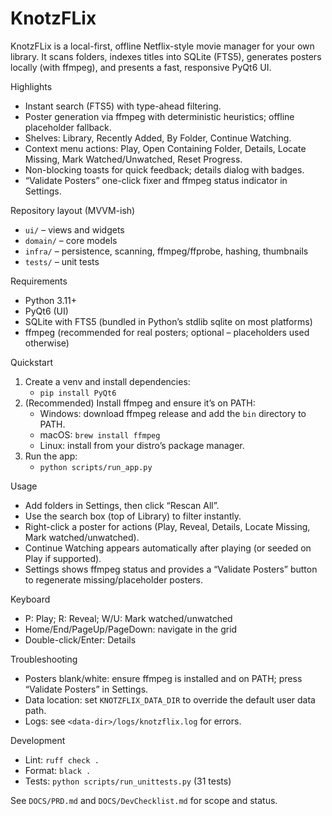 # KnotzFLix

KnotzFLix is a local-first, offline Netflix-style movie manager for your own library. It scans folders, indexes titles into SQLite (FTS5), generates posters locally (with ffmpeg), and presents a fast, responsive PyQt6 UI.

Highlights
- Instant search (FTS5) with type-ahead filtering.
- Poster generation via ffmpeg with deterministic heuristics; offline placeholder fallback.
- Shelves: Library, Recently Added, By Folder, Continue Watching.
- Context menu actions: Play, Open Containing Folder, Details, Locate Missing, Mark Watched/Unwatched, Reset Progress.
- Non-blocking toasts for quick feedback; details dialog with badges.
- “Validate Posters” one-click fixer and ffmpeg status indicator in Settings.

Repository layout (MVVM-ish)
- `ui/` – views and widgets
- `domain/` – core models
- `infra/` – persistence, scanning, ffmpeg/ffprobe, hashing, thumbnails
- `tests/` – unit tests

Requirements
- Python 3.11+
- PyQt6 (UI)
- SQLite with FTS5 (bundled in Python’s stdlib sqlite on most platforms)
- ffmpeg (recommended for real posters; optional – placeholders used otherwise)

Quickstart
1) Create a venv and install dependencies:
   - `pip install PyQt6`
2) (Recommended) Install ffmpeg and ensure it’s on PATH:
   - Windows: download ffmpeg release and add the `bin` directory to PATH.
   - macOS: `brew install ffmpeg`
   - Linux: install from your distro’s package manager.
3) Run the app:
   - `python scripts/run_app.py`

Usage
- Add folders in Settings, then click “Rescan All”.
- Use the search box (top of Library) to filter instantly.
- Right-click a poster for actions (Play, Reveal, Details, Locate Missing, Mark watched/unwatched).
- Continue Watching appears automatically after playing (or seeded on Play if supported).
- Settings shows ffmpeg status and provides a “Validate Posters” button to regenerate missing/placeholder posters.

Keyboard
- P: Play; R: Reveal; W/U: Mark watched/unwatched
- Home/End/PageUp/PageDown: navigate in the grid
- Double-click/Enter: Details

Troubleshooting
- Posters blank/white: ensure ffmpeg is installed and on PATH; press “Validate Posters” in Settings.
- Data location: set `KNOTZFLIX_DATA_DIR` to override the default user data path.
- Logs: see `<data-dir>/logs/knotzflix.log` for errors.

Development
- Lint: `ruff check .`
- Format: `black .`
- Tests: `python scripts/run_unittests.py` (31 tests)

See `DOCS/PRD.md` and `DOCS/DevChecklist.md` for scope and status.
